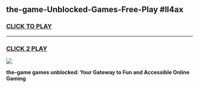 
## the-game-Unblocked-Games-Free-Play #ll4ax
<h3>
<a href="https://us.freeplayer.one?title=the-game&ref=9M">CLICK TO PLAY</a></h3>
<hr>

<h3>
<a href="https://us.freeplayer.one?title=the-game&ref=9M">CLICK 2 PLAY</a>
  
</h3>

<a href="https://us.freeplayer.one?title=the-game&ref=9M"><img src="https://clearcache.store/games.png"></a>


**the-game games unblocked: Your Gateway to Fun and Accessible Online Gaming**
